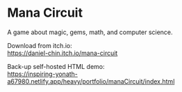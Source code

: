 # Mana Circuit
A game about magic, gems, math, and computer science.  

Download from itch.io:  
https://daniel-chin.itch.io/mana-circuit  

Back-up self-hosted HTML demo:  
https://inspiring-yonath-a67980.netlify.app/heavy/portfolio/manaCircuit/index.html
